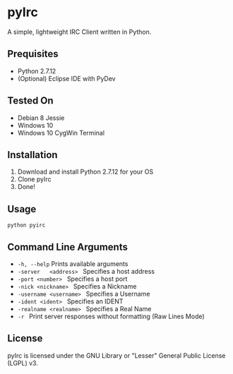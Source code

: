 # pyIrc
A simple, lightweight IRC Client written in Python.

## Prequisites
* Python 2.7.12
* (Optional) Eclipse IDE with PyDev

## Tested On
* Debian 8 Jessie
* Windows 10 
* Windows 10 CygWin Terminal

## Installation
1. Download and install Python 2.7.12 for your OS
2. Clone pyIrc
3. Done!

## Usage
```
python pyirc
```

## Command Line Arguments
* ```-h, --help```
Prints available arguments  
* ``` -server	<address>  ```
Specifies a host address  
* ``` -port <number>  ```
Specifies a host port  
* ``` -nick <nickname>  ```
Specifies a Nickname  
* ``` -username <username>  ``` 
Specifies a Username  
* ``` -ident <ident>  ```
Specifies an IDENT  
* ``` -realname <realname>  ```
Specifies a Real Name  
* ``` -r  ```
Print server responses without formatting (Raw Lines Mode)  

## License
pyIrc is licensed under the GNU Library or "Lesser" General Public License (LGPL) v3.
